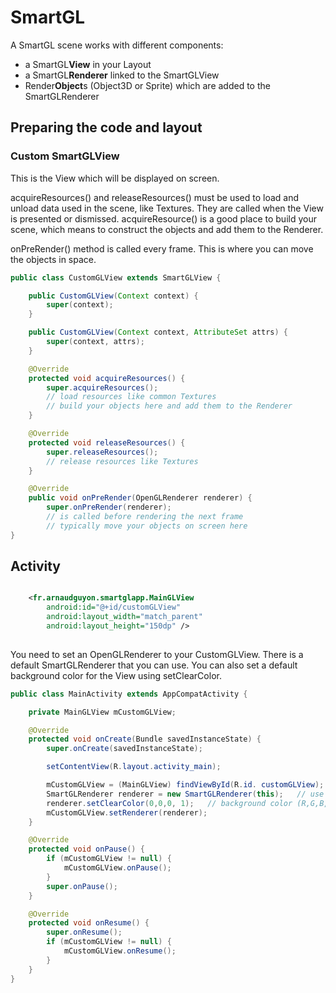 # SmartGL #

A SmartGL scene works with different components:

* a SmartGL**View** in your Layout
* a SmartGL**Renderer** linked to the SmartGLView
* Render**Object**s (Object3D or Sprite) which are added to the SmartGLRenderer

## Preparing the code and layout ##

### Custom SmartGLView ###

This is the View which will be displayed on screen.

acquireResources() and releaseResources() must be used to load and unload data used in the scene, like Textures. They are called when the View is presented or dismissed. acquireResource() is a good place to build your scene, which means to construct the objects and add them to the Renderer.

onPreRender() method is called every frame. This is where you can move the objects in space.

```java
public class CustomGLView extends SmartGLView {

    public CustomGLView(Context context) {
        super(context);
    }

    public CustomGLView(Context context, AttributeSet attrs) {
        super(context, attrs);
    }

    @Override
    protected void acquireResources() {
        super.acquireResources();
        // load resources like common Textures
        // build your objects here and add them to the Renderer
    }

    @Override
    protected void releaseResources() {
        super.releaseResources();
        // release resources like Textures
    }

    @Override
    public void onPreRender(OpenGLRenderer renderer) {
        super.onPreRender(renderer);
        // is called before rendering the next frame
        // typically move your objects on screen here
}


```

## Activity ##

```xml

    <fr.arnaudguyon.smartglapp.MainGLView
        android:id="@+id/customGLView"
        android:layout_width="match_parent"
        android:layout_height="150dp" />
        
```

You need to set an OpenGLRenderer to your CustomGLView. There is a default SmartGLRenderer that you can use. You can also set a default background color for the View using setClearColor.

```java
public class MainActivity extends AppCompatActivity {

    private MainGLView mCustomGLView;

    @Override
    protected void onCreate(Bundle savedInstanceState) {
        super.onCreate(savedInstanceState);

        setContentView(R.layout.activity_main);

        mCustomGLView = (MainGLView) findViewById(R.id. customGLView);
        SmartGLRenderer renderer = new SmartGLRenderer(this);   // use the default renderer
        renderer.setClearColor(0,0,0, 1);   // background color (R,G,B,A)
        mCustomGLView.setRenderer(renderer);
    }

    @Override
    protected void onPause() {
        if (mCustomGLView != null) {
            mCustomGLView.onPause();
        }
        super.onPause();
    }

    @Override
    protected void onResume() {
        super.onResume();
        if (mCustomGLView != null) {
            mCustomGLView.onResume();
        }
    }
}

```
